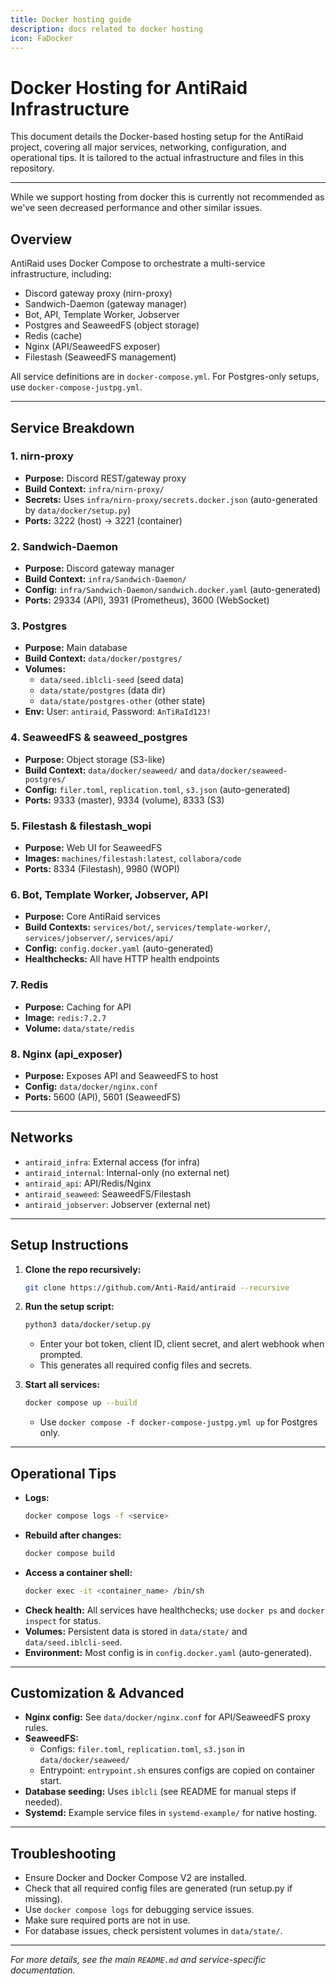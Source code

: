 ```yaml
---
title: Docker hosting guide
description: docs related to docker hosting
icon: FaDocker
---
```


# Docker Hosting for AntiRaid Infrastructure

This document details the Docker-based hosting setup for the AntiRaid project, covering all major services, networking, configuration, and operational tips. It is tailored to the actual infrastructure and files in this repository.

---

<Callout title="Note" type="warning">
 While we support hosting from docker this is currently not recommended as we've seen decreased performance and other similar issues.
 </Callout>

## Overview

AntiRaid uses Docker Compose to orchestrate a multi-service infrastructure, including:

- Discord gateway proxy (nirn-proxy)
- Sandwich-Daemon (gateway manager)
- Bot, API, Template Worker, Jobserver
- Postgres and SeaweedFS (object storage)
- Redis (cache)
- Nginx (API/SeaweedFS exposer)
- Filestash (SeaweedFS management)

All service definitions are in `docker-compose.yml`. For Postgres-only setups, use `docker-compose-justpg.yml`.

---

## Service Breakdown

### 1. nirn-proxy

- **Purpose:** Discord REST/gateway proxy
- **Build Context:** `infra/nirn-proxy/`
- **Secrets:** Uses `infra/nirn-proxy/secrets.docker.json` (auto-generated by `data/docker/setup.py`)
- **Ports:** 3222 (host) → 3221 (container)

### 2. Sandwich-Daemon

- **Purpose:** Discord gateway manager
- **Build Context:** `infra/Sandwich-Daemon/`
- **Config:** `infra/Sandwich-Daemon/sandwich.docker.yaml` (auto-generated)
- **Ports:** 29334 (API), 3931 (Prometheus), 3600 (WebSocket)

### 3. Postgres

- **Purpose:** Main database
- **Build Context:** `data/docker/postgres/`
- **Volumes:**
  - `data/seed.iblcli-seed` (seed data)
  - `data/state/postgres` (data dir)
  - `data/state/postgres-other` (other state)
- **Env:** User: `antiraid`, Password: `AnTiRaId123!`

### 4. SeaweedFS & seaweed_postgres

- **Purpose:** Object storage (S3-like)
- **Build Context:** `data/docker/seaweed/` and `data/docker/seaweed-postgres/`
- **Config:** `filer.toml`, `replication.toml`, `s3.json` (auto-generated)
- **Ports:** 9333 (master), 9334 (volume), 8333 (S3)

### 5. Filestash & filestash_wopi

- **Purpose:** Web UI for SeaweedFS
- **Images:** `machines/filestash:latest`, `collabora/code`
- **Ports:** 8334 (Filestash), 9980 (WOPI)

### 6. Bot, Template Worker, Jobserver, API

- **Purpose:** Core AntiRaid services
- **Build Contexts:** `services/bot/`, `services/template-worker/`, `services/jobserver/`, `services/api/`
- **Config:** `config.docker.yaml` (auto-generated)
- **Healthchecks:** All have HTTP health endpoints

### 7. Redis

- **Purpose:** Caching for API
- **Image:** `redis:7.2.7`
- **Volume:** `data/state/redis`

### 8. Nginx (api_exposer)

- **Purpose:** Exposes API and SeaweedFS to host
- **Config:** `data/docker/nginx.conf`
- **Ports:** 5600 (API), 5601 (SeaweedFS)

---

## Networks

- `antiraid_infra`: External access (for infra)
- `antiraid_internal`: Internal-only (no external net)
- `antiraid_api`: API/Redis/Nginx
- `antiraid_seaweed`: SeaweedFS/Filestash
- `antiraid_jobserver`: Jobserver (external net)

---

## Setup Instructions

1. **Clone the repo recursively:**
   ```sh
   git clone https://github.com/Anti-Raid/antiraid --recursive
   ```
2. **Run the setup script:**
   ```sh
   python3 data/docker/setup.py
   ```

   - Enter your bot token, client ID, client secret, and alert webhook when prompted.
   - This generates all required config files and secrets.
3. **Start all services:**
   ```sh
   docker compose up --build
   ```

   - Use `docker compose -f docker-compose-justpg.yml up` for Postgres only.

---

## Operational Tips

- **Logs:**
  ```sh
  docker compose logs -f <service>
  ```
- **Rebuild after changes:**
  ```sh
  docker compose build
  ```
- **Access a container shell:**
  ```sh
  docker exec -it <container_name> /bin/sh
  ```
- **Check health:**
  All services have healthchecks; use `docker ps` and `docker inspect` for status.
- **Volumes:**
  Persistent data is stored in `data/state/` and `data/seed.iblcli-seed`.
- **Environment:**
  Most config is in `config.docker.yaml` (auto-generated).

---

## Customization & Advanced

- **Nginx config:** See `data/docker/nginx.conf` for API/SeaweedFS proxy rules.
- **SeaweedFS:**
  - Configs: `filer.toml`, `replication.toml`, `s3.json` in `data/docker/seaweed/`
  - Entrypoint: `entrypoint.sh` ensures configs are copied on container start.
- **Database seeding:** Uses `iblcli` (see README for manual steps if needed).
- **Systemd:** Example service files in `systemd-example/` for native hosting.

---

## Troubleshooting

- Ensure Docker and Docker Compose V2 are installed.
- Check that all required config files are generated (run setup.py if missing).
- Use `docker compose logs` for debugging service issues.
- Make sure required ports are not in use.
- For database issues, check persistent volumes in `data/state/`.

---

_For more details, see the main `README.md` and service-specific documentation._
